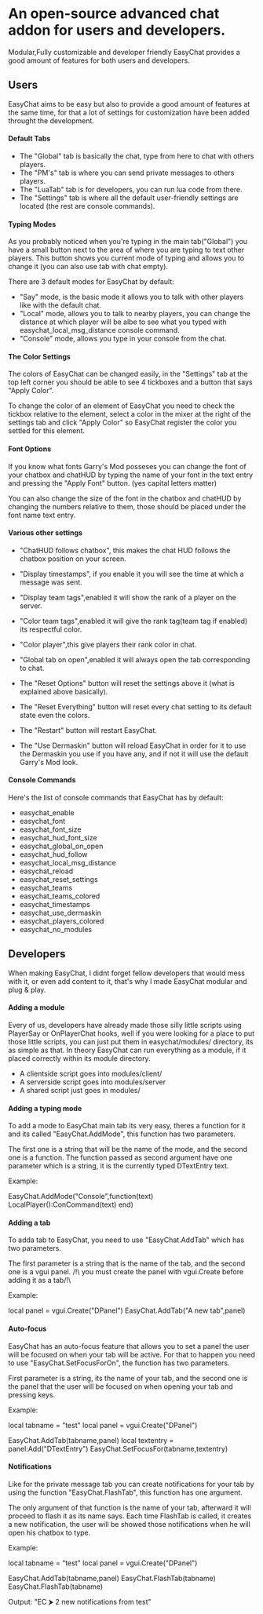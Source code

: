 # An open-source advanced chat addon for users and developers.
Modular,Fully customizable and developer friendly EasyChat provides a good amount of features for both users and developers.

## Users
EasyChat aims to be easy but also to provide a good amount of features at the same time, for that a lot of settings for customization have been added throught the development.

#### Default Tabs
- The "Global" tab is basically the chat, type from here to chat with others players.
- The "PM's" tab is where you can send private messages to others players.
- The "LuaTab" tab is for developers, you can run lua code from there.
- The "Settings" tab is where all the default user-friendly settings are located (the rest are console commands).

#### Typing Modes
As you probably noticed when you're typing in the main tab("Global") you have a small button next to the area of where you are typing to text other players. This button shows you current mode of typing and allows you to change it (you can also use tab with chat empty).

There are 3 default modes for EasyChat by default:
- "Say" mode, is the basic mode it allows you to talk with other players like with the default chat.
- "Local" mode, allows you to talk to nearby players, you can change the distance at which player will be albe to see what you typed with easychat_local_msg_distance console command.
- "Console" mode, allows you type in your console from the chat.

#### The Color Settings
The colors of EasyChat can be changed easily, in the "Settings" tab at the top left corner you should be able to see 4 tickboxes and a button that says "Apply Color".

To change the color of an element of EasyChat you need to check the tickbox relative to the element, select a color in the mixer at the right of the settings tab and click "Apply Color" so EasyChat register the color you settled for this element.

#### Font Options
If you know what fonts Garry's Mod posseses you can change the font of your chatbox and chatHUD by typing the name of your font in the text entry and pressing the "Apply Font" button. (yes capital letters matter)

You can also change the size of the font in the chatbox and chatHUD by changing the numbers relative to them, those should be placed under the font name text entry.

#### Various other settings
- "ChatHUD follows chatbox", this makes the chat HUD follows the chatbox position on your screen.
- "Display timestamps", if you enable it you will see the time at which a message was sent.
- "Display team tags",enabled it will show the rank of a player on the server.
- "Color team tags",enabled it will give the rank tag(team tag if enabled) its respectful color.
- "Color player",this give players their rank color in chat.
- "Global tab on open",enabled it will always open the tab corresponding to chat.

- The "Reset Options" button will reset the settings above it (what is explained above basically).
- The "Reset Everything" button will reset every chat setting to its default state even the colors.
- The "Restart" button will restart EasyChat.
- The "Use Dermaskin" button will reload EasyChat in order for it to use the Dermaskin you use if you have any, and if not it will use the default Garry's Mod look.

#### Console Commands
Here's the list of console commands that EasyChat has by default:
- easychat_enable
- easychat_font
- easychat_font_size
- easychat_hud_font_size
- easychat_global_on_open
- easychat_hud_follow
- easychat_local_msg_distance
- easychat_reload
- easychat_reset_settings
- easychat_teams
- easychat_teams_colored
- easychat_timestamps
- easychat_use_dermaskin
- easychat_players_colored
- easychat_no_modules


## Developers
When making EasyChat, I didnt forget fellow developers that would mess with it, or even add content to it, that's why I made EasyChat modular and plug & play.

#### Adding a module
Every of us, developers have already made those silly little scripts using PlayerSay or OnPlayerChat hooks, well if you were looking for a place to put those little scripts, you can just put them in easychat/modules/ directory, its as simple as that.
In theory EasyChat can run everything as a module, if it placed correctly within its module directory.
 
 - A clientside script goes into modules/client/
 - A serverside script goes into modules/server
 - A shared script just goes in modules/
 
 
#### Adding a typing mode
To add a mode to EasyChat main tab its very easy, theres a function for it and its called "EasyChat.AddMode", this function has two parameters.

The first one is a string that will be the name of the mode, and the second one is a function. The function passed as second argument have one parameter which is a string, it is the currently typed DTextEntry text.

Example:

EasyChat.AddMode("Console",function(text) LocalPlayer():ConCommand(text) end)

#### Adding a tab
To adda tab to EasyChat, you need to use "EasyChat.AddTab" which has two parameters.

The first parameter is a string that is the name of the tab, and the second one is a vgui panel.
/!\ you must create the panel with vgui.Create before adding it as a tab/!\

Example:

local panel = vgui.Create("DPanel")
EasyChat.AddTab("A new tab",panel)

#### Auto-focus
EasyChat has an auto-focus feature that allows you to set a panel the user will be focused on when your tab will be active.
For that to happen you need to use "EasyChat.SetFocusForOn", the function has two parameters.

First parameter is a string, its the name of your tab, and the second one is the panel that the user will be focused on when opening your tab and pressing keys.

Example:

local tabname = "test"
local panel = vgui.Create("DPanel")

EasyChat.AddTab(tabname,panel)
local textentry = panel:Add("DTextEntry")
EasyChat.SetFocusFor(tabname,textentry)

#### Notifications
Like for the private message tab you can create notifications for your tab by using the function "EasyChat.FlashTab", this function has one argument.

The only argument of that function is the name of your tab, afterward it will proceed to flash it as its name says.
Each time FlashTab is called, it creates a new notification, the user will be showed those notifications when he will open his chatbox to type.

Example:

local tabname = "test"
local panel = vgui.Create("DPanel")

EasyChat.AddTab(tabname,panel)
EasyChat.FlashTab(tabname)
EasyChat.FlashTab(tabname)

Output:
"EC ⮞ 2 new notifications from test"
